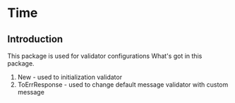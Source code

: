 # Time

## Introduction
This package is used for validator configurations
What's got in this package.
1. New - used to initialization validator
2. ToErrResponse - used to change default message validator with custom message
